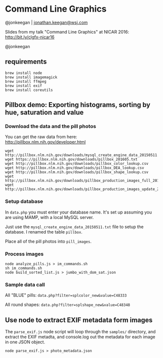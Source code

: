 # Command Line Graphics
@jonkeegan | jonathan.keegan@wsj.com

Slides from my talk "Command Line Graphics" at NICAR 2016:
http://bit.ly/clgfx-nicar16

@jonkeegan

## requirements
```
brew install node
brew install imagemagick
brew install ffmpeg
brew install exif
brew install coreutils

```
## Pillbox demo: Exporting histograms, sorting by hue, saturation and value

### Download the data and the pill photos
You can get the raw data from here: http://pillbox.nlm.nih.gov/developer.html

```
wget http://pillbox.nlm.nih.gov/downloads/mysql_create_engine_data_20150511.txt
wget https://pillbox.nlm.nih.gov/downloads/pillbox_201605.txt
wget http://pillbox.nlm.nih.gov/downloads/pillbox_color_lookup.csv
wget http://pillbox.nlm.nih.gov/downloads/pillbox_DEA_lookup.csv
wget http://pillbox.nlm.nih.gov/downloads/pillbox_shape_lookup.csv
wget http://pillbox.nlm.nih.gov/downloads/pillbox_production_images_full_20140224.zip
wget http://pillbox.nlm.nih.gov/downloads/pillbox_production_images_update_20150511.zip
```
### Setup database
In `data.php` you must enter your database name. It's set up assuming you are using MAMP, with a local MySQL server.

Just use the `mysql_create_engine_data_20150511.txt` file to setup the database.  I renamed the table `pillbox`.

Place all of the pill photos into `pill_images`.

### Process images
```
node analyze_pills.js > im_commands.sh
sh im_commands.sh
node build_sorted_list.js > jumbo_with_dom_sat.json
```

### Sample data call
All "BLUE" pills:
`data.php?filter=splcolor_new&value=C48333`

All round shapes:
`data.php?filter=splshape_new&value=C48348`

## Use node to extract EXIF metadata form images
The `parse_exif.js` node script will loop through the `samples/` directory, and extract the EXIF metadta, and console.log out the metadata for each image in one JSON object.

`node parse_exif.js > photo_metadata.json`

